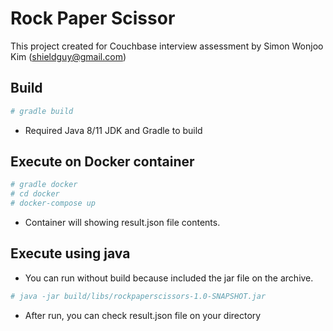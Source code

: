 # Rock Paper Scissor
This project created for Couchbase interview assessment by Simon Wonjoo Kim (shieldguy@gmail.com) 

## Build
```bash
# gradle build
```
- Required Java 8/11 JDK and Gradle to build

## Execute on Docker container
```bash
# gradle docker
# cd docker
# docker-compose up
```
- Container will showing result.json file contents.

## Execute using java
- You can run without build because included the jar file on the archive.
```bash
# java -jar build/libs/rockpaperscissors-1.0-SNAPSHOT.jar
```
- After run, you can check result.json file on your directory


